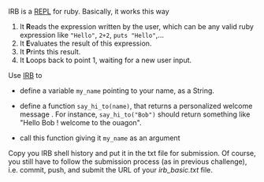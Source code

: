 IRB is a [REPL](http://en.wikipedia.org/wiki/Read%E2%80%93eval%E2%80%93print_loop) for ruby. Basically, it works this way
 
1. It **R**eads the expression written by the user, which can be any valid ruby expression like `"Hello"`, `2+2`, `puts "Hello"`,...
2. It **E**valuates the result of this expression.
3. It **P**rints this result.
4. It **L**oops back to point 1, waiting for a new user input.

Use [IRB](http://fr.wikipedia.org/wiki/Interactive_Ruby) to 

* define a variable `my_name` pointing to your name, as a String.

* define a function `say_hi_to(name)`, that returns a personalized welcome message . For instance,  `say_hi_to("Bob")` should return something like "Hello Bob ! welcome to the ouagon".

* call this function giving it `my_name` as an argument

Copy you IRB shell history and put it in the txt file for submission. Of course, you still have to follow the submission process (as in previous challenge), i.e. commit, push, and submit the URL of your *irb_basic.txt* file.
